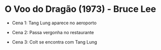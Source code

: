 # O Voo do Dragão (1973) - Bruce Lee

- Cena 1: Tang Lung aparece no aeroporto

- Cena 2: Passa vergonha no restaurante

- Cena 3: Colt se encontra com Tang Lung

